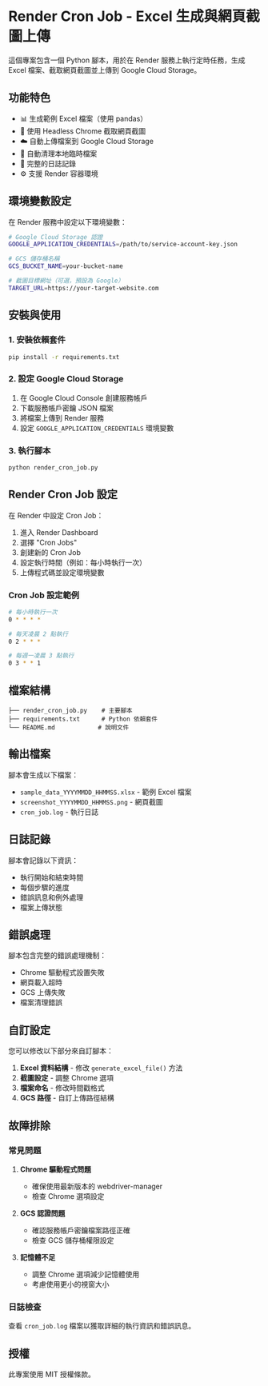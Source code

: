 # Render Cron Job - Excel 生成與網頁截圖上傳

這個專案包含一個 Python 腳本，用於在 Render 服務上執行定時任務，生成 Excel 檔案、截取網頁截圖並上傳到 Google Cloud Storage。

## 功能特色

- 📊 生成範例 Excel 檔案（使用 pandas）
- 📸 使用 Headless Chrome 截取網頁截圖
- ☁️ 自動上傳檔案到 Google Cloud Storage
- 🧹 自動清理本地臨時檔案
- 📝 完整的日誌記錄
- ⚙️ 支援 Render 容器環境

## 環境變數設定

在 Render 服務中設定以下環境變數：

```bash
# Google Cloud Storage 認證
GOOGLE_APPLICATION_CREDENTIALS=/path/to/service-account-key.json

# GCS 儲存桶名稱
GCS_BUCKET_NAME=your-bucket-name

# 截圖目標網址（可選，預設為 Google）
TARGET_URL=https://your-target-website.com
```

## 安裝與使用

### 1. 安裝依賴套件

```bash
pip install -r requirements.txt
```

### 2. 設定 Google Cloud Storage

1. 在 Google Cloud Console 創建服務帳戶
2. 下載服務帳戶密鑰 JSON 檔案
3. 將檔案上傳到 Render 服務
4. 設定 `GOOGLE_APPLICATION_CREDENTIALS` 環境變數

### 3. 執行腳本

```bash
python render_cron_job.py
```

## Render Cron Job 設定

在 Render 中設定 Cron Job：

1. 進入 Render Dashboard
2. 選擇 "Cron Jobs"
3. 創建新的 Cron Job
4. 設定執行時間（例如：每小時執行一次）
5. 上傳程式碼並設定環境變數

### Cron Job 設定範例

```bash
# 每小時執行一次
0 * * * *

# 每天凌晨 2 點執行
0 2 * * *

# 每週一凌晨 3 點執行
0 3 * * 1
```

## 檔案結構

```
├── render_cron_job.py    # 主要腳本
├── requirements.txt      # Python 依賴套件
└── README.md            # 說明文件
```

## 輸出檔案

腳本會生成以下檔案：

- `sample_data_YYYYMMDD_HHMMSS.xlsx` - 範例 Excel 檔案
- `screenshot_YYYYMMDD_HHMMSS.png` - 網頁截圖
- `cron_job.log` - 執行日誌

## 日誌記錄

腳本會記錄以下資訊：

- 執行開始和結束時間
- 每個步驟的進度
- 錯誤訊息和例外處理
- 檔案上傳狀態

## 錯誤處理

腳本包含完整的錯誤處理機制：

- Chrome 驅動程式設置失敗
- 網頁載入超時
- GCS 上傳失敗
- 檔案清理錯誤

## 自訂設定

您可以修改以下部分來自訂腳本：

1. **Excel 資料結構** - 修改 `generate_excel_file()` 方法
2. **截圖設定** - 調整 Chrome 選項
3. **檔案命名** - 修改時間戳格式
4. **GCS 路徑** - 自訂上傳路徑結構

## 故障排除

### 常見問題

1. **Chrome 驅動程式問題**
   - 確保使用最新版本的 webdriver-manager
   - 檢查 Chrome 選項設定

2. **GCS 認證問題**
   - 確認服務帳戶密鑰檔案路徑正確
   - 檢查 GCS 儲存桶權限設定

3. **記憶體不足**
   - 調整 Chrome 選項減少記憶體使用
   - 考慮使用更小的視窗大小

### 日誌檢查

查看 `cron_job.log` 檔案以獲取詳細的執行資訊和錯誤訊息。

## 授權

此專案使用 MIT 授權條款。